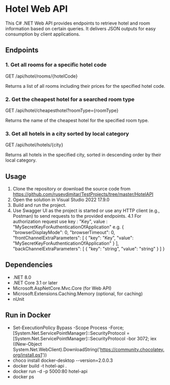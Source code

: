 # Hotel Web API

This C# .NET Web API provides endpoints to retrieve hotel and room information based on certain queries. It delivers JSON outputs for easy consumption by client applications.

## Endpoints

### 1. Get all rooms for a specific hotel code
GET /api/hotel/rooms/{hotelCode}

Returns a list of all rooms including their prices for the specified hotel code.

### 2. Get the cheapest hotel for a searched room type
GET /api/hotel/cheapesthotel?roomType={roomType}

Returns the name of the cheapest hotel for the specified room type.

### 3. Get all hotels in a city sorted by local category
GET /api/hotel/hotels/{city}

Returns all hotels in the specified city, sorted in descending order by their local category.

## Usage

1. Clone the repository or download the source code from https://github.com/rusevdimitar/TestProjects/tree/master/HotelAPI
2. Open the solution in Visual Studio 2022 17.9.0
3. Build and run the project.
4. Use Swagger UI as the project is started or use any HTTP client (e.g., Postman) to send requests to the provided endpoints.
	4.1 For authorization request use key : "Key", value : "MySecretKeyForAuthenticationOfApplication"
		e.g.
			{
  "browserDisplayMode": 0,
  "browserTimeout": 0,
  "frontChannelExtraParameters": [
    {
      "key": "Key",
      "value": "MySecretKeyForAuthenticationOfApplication"
    }
  ],
  "backChannelExtraParameters": [
    {
      "key": "string",
      "value": "string"
    }
  ]
}

## Dependencies

- .NET 8.0
- .NET Core 3.1 or later
- Microsoft.AspNetCore.Mvc.Core (for Web API)
- Microsoft.Extensions.Caching.Memory (optional, for caching)
- nUnit

## Run in Docker

- Set-ExecutionPolicy Bypass -Scope Process -Force; [System.Net.ServicePointManager]::SecurityProtocol = [System.Net.ServicePointManager]::SecurityProtocol -bor 3072; iex ((New-Object System.Net.WebClient).DownloadString('https://community.chocolatey.org/install.ps1'))
- choco install docker-desktop --version=2.0.0.3
- docker build -t hotel-api .
- docker run -d -p 5000:80 hotel-api
- docker ps






